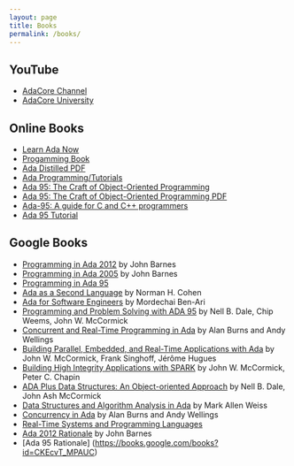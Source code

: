 ```yaml
---
layout: page
title: Books
permalink: /books/
---
```


## YouTube

- [AdaCore Channel](https://www.youtube.com/user/AdaCore05/featured)
- [AdaCore University](https://www.youtube.com/watch?v=f6wneklxryk&list=PLkoa8uxigENkneyEEeDWVPgpMhPc9IJ7o)

## Online Books

- [Learn Ada Now](http://www.learnadanow.com)
- [Progamming Book](https://en.wikibooks.org/wiki/Ada_Programming)
- [Ada Distilled PDF](https://www.adaic.org/resources/add_content/docs/distilled/adadistilled.pdf)
- [Ada Programming/Tutorials](https://en.wikibooks.org/wiki/Ada_Programming/Tutorials)
- [Ada 95: The Craft of Object-Oriented Programming](https://www.adaic.org/resources/add_content/docs/craft/html/contents.htm)
- [Ada 95: The Craft of Object-Oriented Programming PDF](http://babdoc.free.fr/mag_info/John%20English%20-%20Ada%2095%20The%20Craft%20of%20Object-Oriented%20Programming.pdf)
- [Ada-95: A guide for C and C++ programmers](https://www.cs.uni.edu/~mccormic/4740/guide-c2ada.pdf)
- [Ada 95 Tutorial](https://perso.telecom-paristech.fr/pautet/Ada95/a95list.htm)

## Google Books

- [Programming in Ada 2012](https://books.google.com/books?id=qiWjAwAAQBAJ) by John Barnes
- [Programming in Ada 2005](https://books.google.com/books?id=Hlk_AQAAIAAJ) by John Barnes
- [Programming in Ada 95](https://books.google.com/books?id=ZIBGAAAAYAAJ)
- [Ada as a Second Language](https://books.google.com/books?id=81IZAQAAIAAJ) by Norman H. Cohen
- [Ada for Software Engineers](https://books.google.com/books?id=lA39tn1xzdIC) by Mordechai Ben-Ari
- [Programming and Problem Solving with ADA 95](https://books.google.com/books?id=X_VlpfGoQRgC) 
by Nell B. Dale, Chip Weems, John W. McCormick
- [Concurrent and Real-Time Programming in Ada](https://books.google.com/books?id=iilIj3JXNrAC) 
by Alan Burns and Andy Wellings
- [Building Parallel, Embedded, and Real-Time Applications with Ada](https://books.google.com/books?id=3NuhuYhNn_UC) 
by John W. McCormick, Frank Singhoff, Jérôme Hugues
- [Building High Integrity Applications with SPARK](https://books.google.com/books?id=Yh9TCgAAQBAJ) 
by John W. McCormick, Peter C. Chapin
- [ADA Plus Data Structures: An Object-oriented Approach](https://books.google.com/books?id=KHp2VKLwad4C) 
by Nell B. Dale, John Ash McCormick
- [Data Structures and Algorithm Analysis in Ada](https://books.google.com/books?id=ClUZAQAAIAAJ) by Mark Allen Weiss
- [Concurrency in Ada](https://books.google.com/books?id=zHSA_kr8wucC) by Alan Burns and Andy Wellings
- [Real-Time Systems and Programming Languages](https://books.google.com/books?id=0_LjXnAN6GEC)
- [Ada 2012 Rationale](https://books.google.com/books?id=2de6BQAAQBAJ) by John Barnes
- [Ada 95 Rationale]  (https://books.google.com/books?id=CKEcvT_MPAUC)


